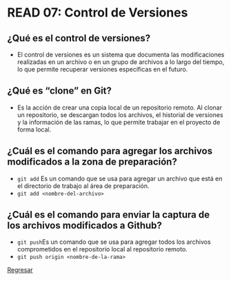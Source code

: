 # READ 07: Control de Versiones

## ¿Qué es el control de versiones?

- El control de versiones es un sistema que documenta las modificaciones realizadas en un
archivo o en un grupo de archivos a lo largo del tiempo, lo que permite recuperar versiones específicas en el futuro.

## ¿Qué es “clone” en Git?

-  Es la acción de crear una copia local de un repositorio remoto. Al clonar un repositorio, se descargan todos los archivos,
el historial de versiones y la información de las ramas, lo que permite trabajar en el proyecto de forma local.

## ¿Cuál es el comando para agregar los archivos modificados a la zona de preparación?

- `git add` Es un comando que se usa para agregar un archivo que está en el directorio de trabajo al área de preparación.
- `git add <nombre-del-archivo>`


## ¿Cuál es el comando para enviar la captura de los archivos modificados a Github?

- `git push`Es un comando que se usa para agregar todos los archivos comprometidos en el repositorio local al repositorio remoto.
- `git push origin <nombre-de-la-rama>`

[Regresar](../README.md)
